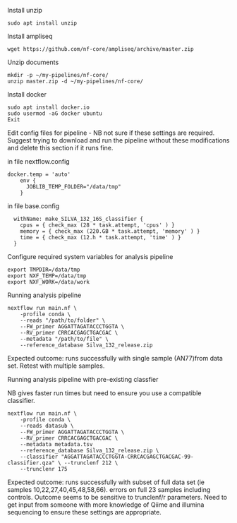 Install unzip
```
sudo apt install unzip
```
Install ampliseq
```
wget https://github.com/nf-core/ampliseq/archive/master.zip
```
Unzip documents
```
mkdir -p ~/my-pipelines/nf-core/
unzip master.zip -d ~/my-pipelines/nf-core/
```
Install docker
```
sudo apt install docker.io
sudo usermod -aG docker ubuntu
Exit
```

Edit config files for pipeline - NB not sure if these settings are required. Suggest trying to download and run the pipeline without these modifications and delete this section if it runs fine. 

in file nextflow.config

```
docker.temp = 'auto'
    env {
      JOBLIB_TEMP_FOLDER="/data/tmp"
    }
```
in file base.config

```
  withName: make_SILVA_132_16S_classifier {
    cpus = { check_max (28 * task.attempt, 'cpus' ) }
    memory = { check_max (220.GB * task.attempt, 'memory' ) }
    time = { check_max (12.h * task.attempt, 'time' ) }
  }

```
Configure required system variables for analysis pipeline

```
export TMPDIR=/data/tmp
export NXF_TEMP=/data/tmp
export NXF_WORK=/data/work
```

Running analysis pipeline

```
nextflow run main.nf \
    -profile conda \
    --reads "/path/to/folder" \
    --FW_primer AGGATTAGATACCCTGGTA \
    --RV_primer CRRCACGAGCTGACGAC \
    --metadata "/path/to/file" \
    --reference_database Silva_132_release.zip
```
Expected outcome: runs successfully with single sample (AN77)from data set. Retest with multiple samples. 


Running analysis pipeline with pre-existing classfier

NB gives faster run times but need to ensure you use a compatible classifier.  

```
nextflow run main.nf \
    -profile conda \
    --reads datasub \
    --FW_primer AGGATTAGATACCCTGGTA \
    --RV_primer CRRCACGAGCTGACGAC \ 
    --metadata metadata.tsv 
    --reference_database Silva_132_release.zip \
    --classifier "AGGATTAGATACCCTGGTA-CRRCACGAGCTGACGAC-99-classifier.qza" \ --trunclenf 212 \
    --trunclenr 175
```
Expected outcome: runs successfully with subset of full data set (ie samples 10,22,27,40,45,48,58,66). errors on full 23 samples including controls. Outcome seems to be sensitive to trunclenf/r parameters. Need to get input from someone with more knowledge of Qiime and illumina sequencing to ensure these settings are appropriate. 




